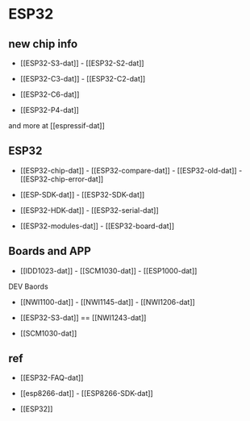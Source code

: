 

# ESP32 

## new chip info 

- [[ESP32-S3-dat]] - [[ESP32-S2-dat]] 

- [[ESP32-C3-dat]] - [[ESP32-C2-dat]] 

- [[ESP32-C6-dat]]

- [[ESP32-P4-dat]]

and more at [[espressif-dat]]





## ESP32 

- [[ESP32-chip-dat]] - [[ESP32-compare-dat]] - [[ESP32-old-dat]] - [[ESP32-chip-error-dat]]
  
- [[ESP-SDK-dat]] - [[ESP32-SDK-dat]]

- [[ESP32-HDK-dat]] - [[ESP32-serial-dat]]

- [[ESP32-modules-dat]] - [[ESP32-board-dat]]


## Boards and APP 

- [[IDD1023-dat]] - [[SCM1030-dat]] - [[ESP1000-dat]]

DEV Baords 

- [[NWI1100-dat]] - [[NWI1145-dat]] - [[NWI1206-dat]] 

- [[ESP32-S3-dat]] == [[NWI1243-dat]]

- [[SCM1030-dat]]



## ref 

- [[ESP32-FAQ-dat]]

- [[esp8266-dat]] - [[ESP8266-SDK-dat]] 

- [[ESP32]]